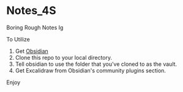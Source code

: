# Notes_4S
Boring Rough Notes Ig

To Utilize 
1. Get [Obsidian](https://obsidian.md/)
2. Clone this repo to your local directory.
3. Tell obsidian to use the folder that you've cloned to as the vault.
4. Get Excalidraw from Obsidian's community plugins section.

Enjoy 
